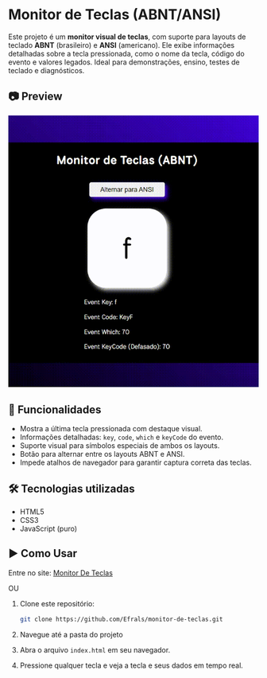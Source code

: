 # Monitor de Teclas (ABNT/ANSI)

Este projeto é um **monitor visual de teclas**, com suporte para layouts de teclado **ABNT** (brasileiro) e **ANSI** (americano). Ele exibe informações detalhadas sobre a tecla pressionada, como o nome da tecla, código do evento e valores legados. Ideal para demonstrações, ensino, testes de teclado e diagnósticos.

## 📷 Preview

<img src="assets/images/PreviewMonitorDeTeclas.gif" alt="Preview Monitor De Teclas" width="550"/>

## 🚀 Funcionalidades

- Mostra a última tecla pressionada com destaque visual.
- Informações detalhadas: `key`, `code`, `which` e `keyCode` do evento.
- Suporte visual para símbolos especiais de ambos os layouts.
- Botão para alternar entre os layouts ABNT e ANSI.
- Impede atalhos de navegador para garantir captura correta das teclas.

## 🛠️ Tecnologias utilizadas

- HTML5
- CSS3
- JavaScript (puro)

## ▶️ Como Usar

Entre no site: [Monitor De Teclas](https://monitordeteclas-efrals.netlify.app)

OU

1. Clone este repositório:

   ```bash
   git clone https://github.com/Efrals/monitor-de-teclas.git
   ```

2. Navegue até a pasta do projeto

3. Abra o arquivo `index.html` em seu navegador.

4. Pressione qualquer tecla e veja a tecla e seus dados em tempo real.
